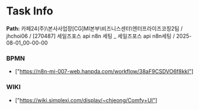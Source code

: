 # Task Info

**Path:** 카페24(주)\본사사업장\[CG]MI본부\비즈니스센터\엔터프라이즈코칭2팀 / jhchoi06 / [270487] 세일즈포스 api n8n 세팅 _ 세일즈포스 api n8n세팅 / 2025-08-01_00-00-00

### BPMN
- ["https://n8n-mi-007-web.hanpda.com/workflow/38aF9CSDVO6f8kkI"]

### WIKI
- ["https://wiki.simplexi.com/display/~chjeong/Comfy+UI"]


